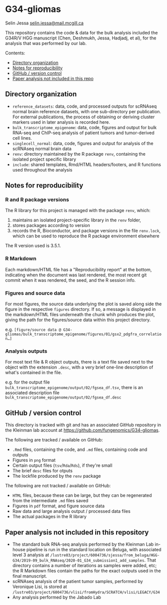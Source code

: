 
# G34-gliomas

Selin Jessa
selin.jessa@mail.mcgill.ca

This repository contains the code & data for the bulk analysis included
the G34R/V HGG manuscript (Chen, Deshmukh, Jessa, Hadjadj, et al),
for the analysis that was performed by our lab.

Contents:

* [Directory organization](https://github.com/fungenomics/G34-gliomas#directory-organization)
* [Notes for reproducibility](https://github.com/fungenomics/G34-gliomas#notes-for-reproducibility)
* [GitHub / version control](https://github.com/fungenomics/G34-gliomas#github--version-control)
* [Paper analysis not included in this repo](https://github.com/fungenomics/G34-gliomas#paper-analysis-not-included-in-this-repository)


## Directory organization

* `reference_datasets`: data, code, and processed outputs for scRNAseq
normal brain reference datasets, with one sub-directory per publication.
For external publications, the process
of obtaining or deriving cluster markers used in later analysis is recorded here.
* `bulk_transcriptome_epigenome`: data, code, figures and output for 
bulk RNA-seq and ChIP-seq analysis of patient tumors and tumor-derived cell lines.
* `singlecell_normal`: data, code, figures and output for analysis of the scRNAseq
normal brain data
* `renv`: directory maintained by the R package `renv`, containing the isolated
project specific library
* `include`: shared templates, Rmd/HTML headers/footers, and R functions used
throughout the analysis




## Notes for reproducibility


### R and R package versions

The R library for this project is managed with the package `renv`,
which:

1. maintains an isolated project-specific library in the `renv` folder,
2. stores packages according to version
3. records the R, Bioconductor, and package versions in the file `renv.lock`, which
can be used to reproduce the R package environment elsewhere

The R version used is 3.5.1.


### R Markdown

Each markdown/HTML file has a "Reproducibility report" at the bottom, indicating
when the document was last rendered, the most recent git commit when it was rendered,
the seed, and the R session info.


### Figures and source data

For most figures, the source data underlying the plot is saved along side the figure
in the respective `figures` directory. If so, a message is displayed
in the markdown/HTML files underneath the chunk whih produces the plot,
giving the path for the figures/source data within this project directory.

e.g. `[figure/source data @ G34-gliomas/bulk_transcriptome_epigenome/figures/01/gsx2_pdgfra_correlation…]`


### Analysis outputs

For most text file & R object outputs, there is a text file saved next to the object
with the extension `.desc`, with a very brief one-line description of what's contained in the file.

e.g. for the output file `bulk_transcriptome_epigenome/output/02/fgsea_df.tsv`,
there is an associated description file `bulk_transcriptome_epigenome/output/02/fgsea_df.desc`



## GitHub / version control

This directory is tracked with git and has an associated GitHub repository in the Kleinman
lab account at https://github.com/fungenomics/G34-gliomas.

The following are tracked / available on GitHub:

* `.Rmd` files, containing the code, and `.md` files, containing code and outputs
* Figures in `png` format
* Certain output files (`tsv`/`Rda`/`Rds`), if they're small
* The brief `desc` files for otputs
* The lockfile produced by the `renv` package

The following are not tracked / available on GitHub:
* `HTML` files, because these can be large, but they can be regenerated from the intermediate `.md` files saved
* Figures in `pdf` format, and figure source data
* Raw data and large analysis output / processed data files
* The actual packages in the R library 


## Paper analysis not included in this repository

* The standard bulk RNA-seq analysis performed by the Kleinman Lab in-house pipeline
is run in the standard location on Beluga, with associated level 3 analysis at
`/lustre03/project/6004736/sjessa/from_beluga/HGG-G34/2019-09_bulk_RNAseq/2020-01_G34_submission1_add_samples`.
That directory contains a number of iterations as samples were added, etc;
the R Markdown files contain the paths for the exact outputs used in the final manuscript.
* scRNAseq analysis of the patient tumor samples, performed by Veronique Lisi, is
stored at `/lustre03/project/6004736/vlisi/fromHydra/SCRATCH/vlisi/LEGACY/G34`
* Any analysis performed by the Jabado Lab



